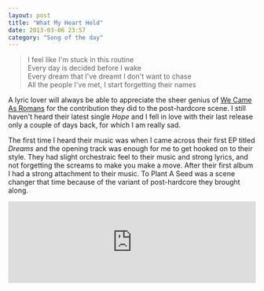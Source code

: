 ```yaml
---
layout: post
title: "What My Heart Held"
date: 2013-03-06 23:57
category: "Song of the day"
---
```

<blockquote markdown="1">
I feel like I'm stuck in this routine<br/>
Every day is decided before I wake<br/>
Every dream that I've dreamt I don't want to chase<br/>
All the people I've met, I start forgetting their names
</blockquote>

A lyric lover will always be able to appreciate the sheer genius of [We Came As Romans](http://wecameasromans.com) for the contribution they did to the post-hardcore scene. I still haven't heard their latest single _Hope_ and I fell in love with their last release only a couple of days back, for which I am really sad.

The first time I heard their music was when I came across their first EP titled _Dreams_ and the opening track was enough for me to get hooked on to their style. They had slight orchestraic feel to their music and strong lyrics, and not forgetting the screams to make you make a move. After their first album I had a strong attachment to their music. To Plant A Seed was a scene changer that time because of the variant of post-hardcore they brought along.

<iframe width="100%" height="166" scrolling="no" frameborder="no" src="https://w.soundcloud.com/player/?url=http%3A%2F%2Fapi.soundcloud.com%2Ftracks%2F19415056"></iframe>